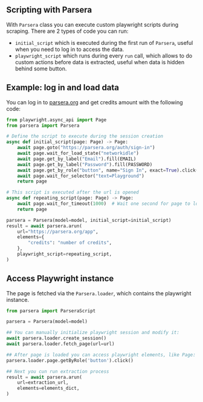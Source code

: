 ## Scripting with Parsera
With `Parsera` class you can execute custom playwright scripts during scraping. There are 2 types of code you can
run:

- `initial_script` which is executed during the first run of `Parsera`, useful when you need to log in to access the data.
- `playwright_script` which runs during every `run` call, which allows to do custom actions before data is extracted, useful when data is hidden behind some button.

## Example: log in and load data
You can log in to [parsera.org](https://parsera.org) and get credits amount with the following code:
```python
from playwright.async_api import Page
from parsera import Parsera

# Define the script to execute during the session creation
async def initial_script(page: Page) -> Page:
    await page.goto("https://parsera.org/auth/sign-in")
    await page.wait_for_load_state("networkidle")
    await page.get_by_label("Email").fill(EMAIL)
    await page.get_by_label("Password").fill(PASSWORD)
    await page.get_by_role("button", name="Sign In", exact=True).click()
    await page.wait_for_selector("text=Playground")
    return page

# This script is executed after the url is opened
async def repeating_script(page: Page) -> Page:
    await page.wait_for_timeout(1000)  # Wait one second for page to load
    return page

parsera = Parsera(model=model, initial_script=initial_script)
result = await parsera.arun(
    url="https://parsera.org/app",
    elements={
        "credits": "number of credits",
    },
    playwright_script=repeating_script,
)
```

## Access Playwright instance
The page is fetched via the `Parsera.loader`, which contains the playwright instance.
```python
from parsera import ParseraScript

parsera = Parsera(model=model)

## You can manually initialize playwright session and modify it:
await parsera.loader.create_session()
await parsera.loader.fetch_page(url=url)

## After page is loaded you can access playwright elements, like Page:
parsera.loader.page.getByRole('button').click()

## Next you cun run extraction process
result = await parsera.arun(
    url=extraction_url,
    elements=elements_dict,
)
```
